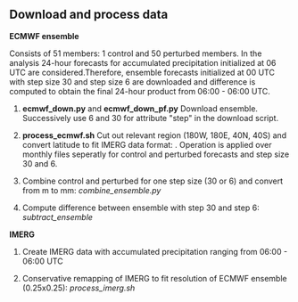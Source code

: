 ## Download and process data

**ECMWF ensemble**

Consists of 51 members: 1 control and 50 perturbed members. In the analysis 24-hour forecasts for accumulated precipitation initialized at 06 UTC are considered.Therefore, ensemble forecasts initialized at 00 UTC with step size 30 and step size 6 are downloaded and difference is computed to obtain the final 24-hour product from 06:00 - 06:00 UTC.   

1. **ecmwf_down.py** and **ecmwf_down_pf.py**
    Download ensemble. Successively use 6 and 30 for attribute "step" in the download script. 

2. **process_ecmwf.sh**
   Cut out relevant region (180W, 180E, 40N, 40S) and convert latitude to fit IMERG data format: . Operation is applied over monthly files seperatly for control and   perturbed forecasts and step size 30 and 6.

3. Combine control and perturbed for one step size (30 or 6) and convert from m to mm: *combine_ensemble.py*
 
4. Compute difference between ensemble with step 30 and step 6: *subtract_ensemble*

**IMERG**

1. Create IMERG data with accumulated precipitation ranging from 06:00 - 06:00 UTC 

2. Conservative remapping of IMERG to fit resolution of ECMWF ensemble (0.25x0.25): *process_imerg.sh*


